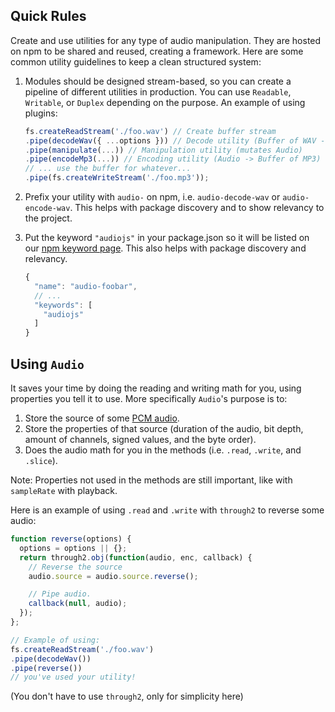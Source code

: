 ## Quick Rules
Create and use utilities for any type of audio manipulation.  They are hosted on
npm to be shared and reused, creating a framework.  Here are some common utility
guidelines to keep a clean structured system:

 1. Modules should be designed stream-based, so you can create a pipeline of
    different utilities in production.  You can use `Readable`, `Writable`, or
    `Duplex` depending on the purpose.  An example of using plugins:

    ```js
    fs.createReadStream('./foo.wav') // Create buffer stream
    .pipe(decodeWav({ ...options })) // Decode utility (Buffer of WAV -> Audio)
    .pipe(manipulate(...)) // Manipulation utility (mutates Audio)
    .pipe(encodeMp3(...)) // Encoding utility (Audio -> Buffer of MP3)
    // ... use the buffer for whatever...
    .pipe(fs.createWriteStream('./foo.mp3'));
    ```

 2. Prefix your utility with `audio-` on npm, i.e. `audio-decode-wav`
    or `audio-encode-wav`.  This helps with package discovery and to show
    relevancy to the project.

 3. Put the keyword `"audiojs"` in your package.json so it will be listed on our
    [npm keyword page][npm-audiojs].  This also helps with package discovery and
    relevancy.

    ```js
    {
      "name": "audio-foobar",
      // ...
      "keywords": [
        "audiojs"
      ]
    }
    ```

## Using `Audio`
It saves your time by doing the reading and writing math for you, using properties you tell it to use. More specifically `Audio`'s purpose is to:
 1. Store the source of some [PCM audio][pcm-audio].
 2. Store the properties of that source (duration of the audio, bit depth, amount of channels, signed values, and the byte order).
 3. Does the audio math for you in the methods (i.e. `.read`, `.write`, and `.slice`).

Note: Properties not used in the methods are still important, like with `sampleRate` with playback.

Here is an example of using `.read` and `.write` with `through2` to reverse some audio:

```javascript
function reverse(options) {
  options = options || {};
  return through2.obj(function(audio, enc, callback) {
    // Reverse the source
    audio.source = audio.source.reverse();

    // Pipe audio.
    callback(null, audio);
  });
};

// Example of using:
fs.createReadStream('./foo.wav')
.pipe(decodeWav())
.pipe(reverse())
// you've used your utility!
```

(You don't have to use `through2`, only for simplicity here)

[npm-audiojs]: https://www.npmjs.com/browse/keyword/audiojs
[through2]: https://www.npmjs.com/package/through2
[pcm-audio]: https://en.wikipedia.org/wiki/Pulse-code_modulation
